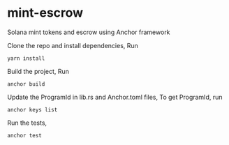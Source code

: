 # mint-escrow
Solana mint tokens and escrow using Anchor framework


Clone the repo and install dependencies, Run
```
yarn install
```

Build the project, Run
```
anchor build
```

Update the ProgramId in lib.rs and Anchor.toml files, 
To get ProgramId, run
```
anchor keys list
```

Run the tests,

```
anchor test
```

